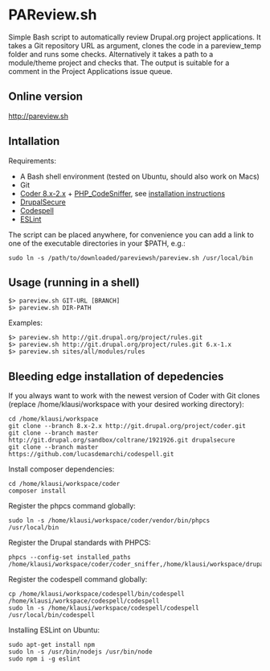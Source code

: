 PAReview.sh
===========

Simple Bash script to automatically review Drupal.org project applications. It
takes a Git repository URL as argument, clones the code in a pareview_temp
folder and runs some checks. Alternatively it takes a path to a module/theme
project and checks that. The output is suitable for a comment in the Project
Applications issue queue.

Online version
--------------
http://pareview.sh

Intallation
-----------

Requirements:
- A Bash shell environment (tested on Ubuntu, should also work on Macs)
- Git
- [Coder 8.x-2.x](https://www.drupal.org/project/coder) + [PHP_CodeSniffer](https://github.com/squizlabs/PHP_CodeSniffer), see [installation instructions](https://www.drupal.org/node/1419988)
- [DrupalSecure](https://www.drupal.org/sandbox/coltrane/1921926)
- [Codespell](https://github.com/lucasdemarchi/codespell)
- [ESLint](http://eslint.org)


The script can be placed anywhere, for convenience you can add a link to one of
the executable directories in your $PATH, e.g.:

    sudo ln -s /path/to/downloaded/pareviewsh/pareview.sh /usr/local/bin


Usage (running in a shell)
--------------------------

    $> pareview.sh GIT-URL [BRANCH]
    $> pareview.sh DIR-PATH

Examples:

    $> pareview.sh http://git.drupal.org/project/rules.git
    $> pareview.sh http://git.drupal.org/project/rules.git 6.x-1.x
    $> pareview.sh sites/all/modules/rules


Bleeding edge installation of depedencies
-----------------------------------------

If you always want to work with the newest version of Coder with Git clones
(replace /home/klausi/workspace with your desired working directory):

    cd /home/klausi/workspace
    git clone --branch 8.x-2.x http://git.drupal.org/project/coder.git
    git clone --branch master http://git.drupal.org/sandbox/coltrane/1921926.git drupalsecure
    git clone --branch master https://github.com/lucasdemarchi/codespell.git

Install composer dependencies:

    cd /home/klausi/workspace/coder
    composer install

Register the phpcs command globally:

    sudo ln -s /home/klausi/workspace/coder/vendor/bin/phpcs /usr/local/bin

Register the Drupal standards with PHPCS:

    phpcs --config-set installed_paths /home/klausi/workspace/coder/coder_sniffer,/home/klausi/workspace/drupalsecure

Register the codespell command globally:

    cp /home/klausi/workspace/codespell/bin/codespell /home/klausi/workspace/codespell/codespell
    sudo ln -s /home/klausi/workspace/codespell/codespell /usr/local/bin/codespell

Installing ESLint on Ubuntu:

    sudo apt-get install npm
    sudo ln -s /usr/bin/nodejs /usr/bin/node
    sudo npm i -g eslint
